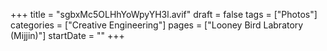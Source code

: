 +++
title = "sgbxMc5OLHhYoWpyYH3l.avif"
draft = false
tags = ["Photos"]
categories = ["Creative Engineering"]
pages = ["Looney Bird Labratory (Mijjin)"]
startDate = ""
+++
